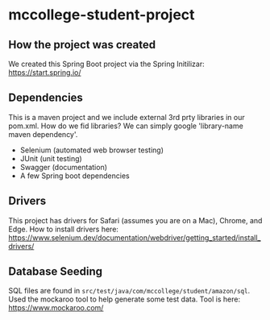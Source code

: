 # mccollege-student-project

## How the project was created
We created this Spring Boot project via the Spring Initilizar: https://start.spring.io/

## Dependencies
This is a maven project and we include external 3rd prty libraries in our pom.xml. How do we fid libraries? We can simply google 'library-name maven dependency'.

- Selenium (automated web browser testing)
- JUnit (unit testing)
- Swagger (documentation)
- A few Spring boot dependencies

## Drivers
This project has drivers for Safari (assumes you are on a Mac), Chrome, and Edge. How to install drivers here: https://www.selenium.dev/documentation/webdriver/getting_started/install_drivers/

## Database Seeding
SQL files are found in `src/test/java/com/mccollege/student/amazon/sql`. Used the mockaroo tool to help generate some test data. Tool is here: https://www.mockaroo.com/